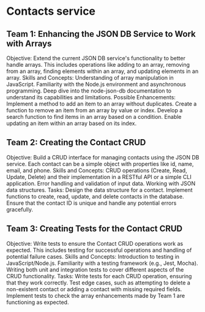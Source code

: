 # Contacts service

## Team 1: Enhancing the JSON DB Service to Work with Arrays
Objective: Extend the current JSON DB service's functionality to better handle arrays. This includes operations like adding to an array, removing from an array, finding elements within an array, and updating elements in an array.
Skills and Concepts:
Understanding of array manipulation in JavaScript.
Familiarity with the Node.js environment and asynchronous programming.
Deep dive into the node-json-db documentation to understand its capabilities and limitations.
Possible Enhancements:
Implement a method to add an item to an array without duplicates.
Create a function to remove an item from an array by value or index.
Develop a search function to find items in an array based on a condition.
Enable updating an item within an array based on its index.

## Team 2: Creating the Contact CRUD
Objective: Build a CRUD interface for managing contacts using the JSON DB service. Each contact can be a simple object with properties like id, name, email, and phone.
Skills and Concepts:
CRUD operations (Create, Read, Update, Delete) and their implementation in a RESTful API or a simple CLI application.
Error handling and validation of input data.
Working with JSON data structures.
Tasks:
Design the data structure for a contact.
Implement functions to create, read, update, and delete contacts in the database.
Ensure that the contact ID is unique and handle any potential errors gracefully.

## Team 3: Creating Tests for the Contact CRUD
Objective: Write tests to ensure the Contact CRUD operations work as expected. This includes testing for successful operations and handling of potential failure cases.
Skills and Concepts:
Introduction to testing in JavaScript/Node.js.
Familiarity with a testing framework (e.g., Jest, Mocha).
Writing both unit and integration tests to cover different aspects of the CRUD functionality.
Tasks:
Write tests for each CRUD operation, ensuring that they work correctly.
Test edge cases, such as attempting to delete a non-existent contact or adding a contact with missing required fields.
Implement tests to check the array enhancements made by Team 1 are functioning as expected.